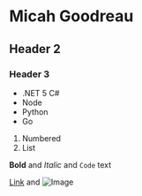 # Micah Goodreau
## Header 2
### Header 3

- .NET 5 C#
- Node
- Python
- Go

1. Numbered
2. List

**Bold** and _Italic_ and `Code` text

[Link](url) and ![Image](src)
